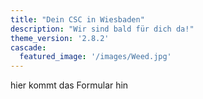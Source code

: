 ```yaml
---
title: "Dein CSC in Wiesbaden"
description: "Wir sind bald für dich da!"
theme_version: '2.8.2'
cascade:
  featured_image: '/images/Weed.jpg'
---
```


  <div class="ba bw2 br3 bg-black white tc f1 fw7 w-100 mw9 pa5">
    <p class="text-sm sm:text-base md:text-lg lg:text-xl xl:text-2xl">
      hier kommt das Formular hin
    </p>



